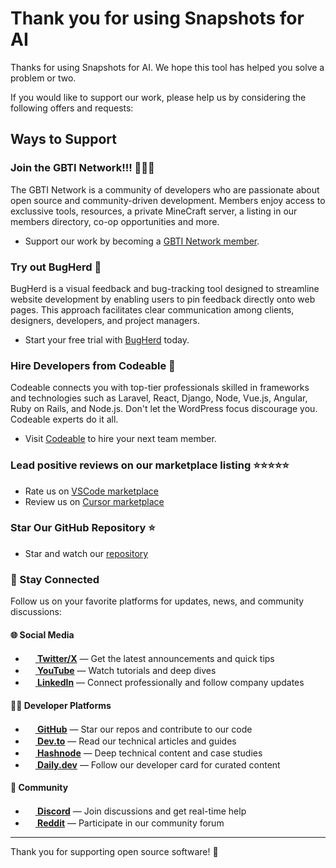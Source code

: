 # Thank you for using Snapshots for AI

Thanks for using Snapshots for AI. We hope this tool has helped you solve a problem or two. 

If you would like to support our work, please help us by considering the following offers and requests:

## Ways to Support

### Join the GBTI Network!!! 🙏🙏🙏
The GBTI Network is a community of developers who are passionate about open source and community-driven development. Members enjoy access to exclussive tools, resources, a private MineCraft server, a listing in our members directory, co-op opportunities and more.

- Support our work by becoming a [GBTI Network member](https://gbti.network/membership/).

### Try out BugHerd 🐛
BugHerd is a visual feedback and bug-tracking tool designed to streamline website development by enabling users to pin feedback directly onto web pages. This approach facilitates clear communication among clients, designers, developers, and project managers.

- Start your free trial with [BugHerd](https://partners.bugherd.com/55z6c8az8rvr) today.

### Hire Developers from Codeable 👥
Codeable connects you with top-tier professionals skilled in frameworks and technologies such as Laravel, React, Django, Node, Vue.js, Angular, Ruby on Rails, and Node.js. Don't let the WordPress focus discourage you. Codeable experts do it all.

- Visit [Codeable](https://www.codeable.io/developers/?ref=z8h3e) to hire your next team member. 

### Lead positive reviews on our marketplace listing ⭐⭐⭐⭐⭐
- Rate us on [VSCode marketplace](https://marketplace.visualstudio.com/items?itemName=GBTI.snapshots-for-ai)
- Review us on [Cursor marketplace](https://open-vsx.org/extension/GBTI/snapshots-for-ai)

### Star Our GitHub Repository ⭐
- Star and watch our [repository](https://github.com/gbti-network/vscode-snapshots-for-ai)

### 📡 Stay Connected

Follow us on your favorite platforms for updates, news, and community discussions:

#### 🌐 Social Media
- **[<img src="https://cdn.simpleicons.org/twitter/1DA1F2" width="16" height="16" /> Twitter/X](https://twitter.com/gbti_network)** — Get the latest announcements and quick tips
- **[<img src="https://cdn.simpleicons.org/youtube/FF0000" width="16" height="16" /> YouTube](https://www.youtube.com/channel/UCh4FjB6r4oWQW-QFiwqv-UA)** — Watch tutorials and deep dives
- **[<img src="https://cdn.simpleicons.org/linkedin/0A66C2" width="16" height="16" /> LinkedIn](https://linkedin.com/company/gbti-network)** — Connect professionally and follow company updates

#### 👨‍💻 Developer Platforms
- **[<img src="https://cdn.simpleicons.org/github/181717" width="16" height="16" /> GitHub](https://github.com/gbti-network)** — Star our repos and contribute to our code
- **[<img src="https://cdn.simpleicons.org/devdotto/0A0A0A" width="16" height="16" /> Dev.to](https://dev.to/gbti)** — Read our technical articles and guides
- **[<img src="https://cdn.simpleicons.org/hashnode/2962FF" width="16" height="16" /> Hashnode](https://gbti.hashnode.dev/)** — Deep technical content and case studies
- **[<img src="https://cdn.simpleicons.org/dailydotdev/0A0A0A" width="16" height="16" /> Daily.dev](https://dly.to/zfCriM6JfRF)** — Follow our developer card for curated content

#### 🤝 Community
- **[<img src="https://cdn.simpleicons.org/discord/5865F2" width="16" height="16" /> Discord](https://gbti.network)** — Join discussions and get real-time help
- **[<img src="https://cdn.simpleicons.org/reddit/FF4500" width="16" height="16" /> Reddit](https://www.reddit.com/r/GBTI_network)** — Participate in our community forum

---

Thank you for supporting open source software! 🙏
